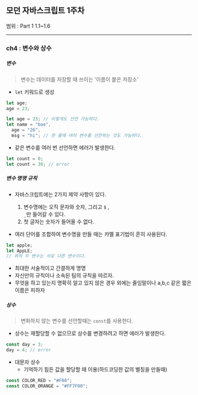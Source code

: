 ## 모던 자바스크립트 1주차

범위 : Part 1 1.1~1.6

---

### ch4 : 변수와 상수

##### 변수

> 변수는 데이터를 저장할 때 쓰이는 '이름이 붙은 저장소'

- <code>let</code> 키워드로 생성

```js
let age;
age = 23;

let age = 23; // 이렇게도 선언 가능하다.
let name = "bae",
  age = "26",
  msg = "hi"; // 한 줄에 여러 변수를 선언하는 것도 가능하다.
```

- 같은 변수를 여러 번 선언하면 에러가 발생한다.

```js
let count = 0;
let count = 30; // error
```

##### 변수 명명 규칙

- 자바스크립트에는 2가지 제약 사항이 있다.

  1. 변수명에는 오직 문자와 숫자, 그리고 <code>$</code> ,<code> \_</code>만 들어갈 수 있다.
  2. 첫 글자는 숫자가 들어올 수 없다.

- 여러 단어를 조합하여 변수명을 만들 때는 카멜 표기법이 흔히 사용된다.

```js
let apple;
let AppLE;
// 위의 두 변수는 서로 다른 변수이다.
```

- 최대한 서술적이고 간결하게 명명
- 자신만의 규칙이나 소속된 팀의 규칙을 따르자.
- 무엇을 하고 있는지 명확히 알고 있지 않은 경우 외에는 줄임말이나 a,b,c 같은 짧은 이름은 피하자

##### 상수

> 변화하지 않는 변수를 선언할때는 <code>const</code>를 사용한다.

- 상수는 재할당할 수 없으므로 상수를 변경하려고 하면 에러가 발생한다.

```js
const day = 3;
day = 4; // error
```

- 대문자 상수
  - 기억하기 힘든 값을 할당할 때 이용(하드코딩한 값의 별칭을 만들때)

```js
const COLOR_RED = "#F00";
const COLOR_ORANGE = "#FF7F00";
```
